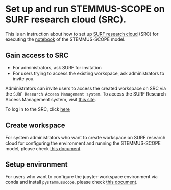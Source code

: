 # Set up and run STEMMUS-SCOPE on SURF research cloud (SRC).

This is an instruction about how to set up [SURF research cloud](https://www.surf.nl/en/surf-research-cloud-collaboration-portal-for-research) (SRC) for executing the [notebook](https://github.com/EcoExtreML/STEMMUS_SCOPE_Processing/blob/main/docs/notebooks/run_model_in_notebook.ipynb) of the STEMMUS-SCOPE model.

## Gain access to SRC
- For administrators, ask SURF for invitation
- For users trying to access the existing workspace, ask administrators to invite you.

Administrators can invite users to access the created workspace on SRC via the `SURF Research Access Management system`. To access the SURF Research Access Management system, visit [this site](https://sram.surf.nl/).

To log in to the SRC, click [here](https://portal.live.surfresearchcloud.nl/)

## Create workspace
For system administrators who want to create workspace on SURF research cloud for configuring the environment and running the STEMMUS-SCOPE model, please check [this document](./create_workspace.md).

## Setup environment
For users who want to configure the jupyter-workspace environment via conda and install `pystemmusscope`, please check [this document](./setup_environment.md).
